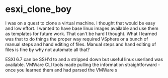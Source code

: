 # esxi_clone_boy

I was on a quest to clone a virtual machine. I thought that would be easy and low effort. I wanted to have base linux images available and use them as templates for future work. That can't be hard I thought. What I learned was that to do things the proper way required VSphere or a bunch of manual steps and hand editing of files. Manual steps and hand editing of files is fine by why not automate all that?

ESXI 6.7 can be SSH'd to and a stripped down but useful linux userland was available. VMWare CLI tools made pulling the information straightforward - once you learned them and had parsed the VMWare s
